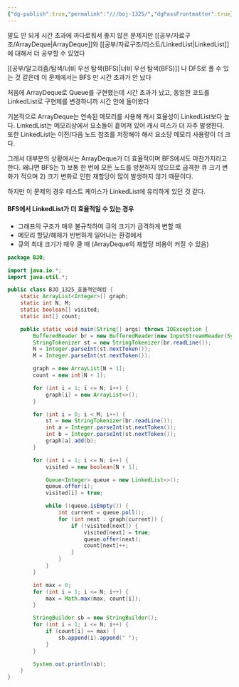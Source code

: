 ```yaml
---
{"dg-publish":true,"permalink":"///boj-1325/","dgPassFrontmatter":true}
---
```



말도 안 되게 시간 초과에 까다로워서 좋지 않은 문제지만 [[공부/자료구조/ArrayDeque\|ArrayDeque]]와 [[공부/자료구조/리스트/LinkedList\|LinkedList]]에 대해서 더 공부할 수 있었다

[[공부/알고리즘/탐색/너비 우선 탐색(BFS)\|너비 우선 탐색(BFS)]] 나 DFS로 풀 수 있는 것 같은데 이 문제에서는 BFS 만 시간 초과가 안 났다

처음에 ArrayDeque로 Queue를 구현했는데 시간 초과가 났고, 동일한 코드를 LinkedList로 구현체를 변경하니까 시간 안에 들어왔다

기본적으로 ArrayDeque는 연속된 메모리를 사용해 캐시 효율성이 LinkedList보다 높다. LinkedList는 메모리상에서 요소들이 흩어져 있어 캐시 미스가 더 자주 발생한다. 또한 LinkedList는 이전/다음 노드 참조를 저장해야 해서 요소당 메모리 사용량이 더 크다.

그래서 대부분의 상황에서는 ArrayDeque가 더 효율적이며 BFS에서도 마찬가지라고 한다. 왜냐면 BFS는 1) 보통 한 번에 모든 노드를 방문하지 않으므로 급격한 큐 크기 변화가 적으며 2) 크기 변화로 인한 재할당이 많이 발생하지 않기 때문이다.

하지만 이 문제의 경우 테스트 케이스가 LinkedList에 유리하게 있던 것 같다.

#### BFS에서 LinkedList가 더 효율적일 수 있는 경우
- 그래프의 구조가 매우 불규칙하여 큐의 크기가 급격하게 변할 때
- 메모리 할당/해제가 빈번하게 일어나는 환경에서
- 큐의 최대 크기가 매우 클 때 (ArrayDeque의 재할당 비용이 커질 수 있음)

```java
package BJO;

import java.io.*;
import java.util.*;

public class BJO_1325_효율적인해킹 {
    static ArrayList<Integer>[] graph;
    static int N, M;
    static boolean[] visited;
    static int[] count;

    public static void main(String[] args) throws IOException {
        BufferedReader br = new BufferedReader(new InputStreamReader(System.in));
        StringTokenizer st = new StringTokenizer(br.readLine());
        N = Integer.parseInt(st.nextToken());
        M = Integer.parseInt(st.nextToken());

        graph = new ArrayList[N + 1];
        count = new int[N + 1];

        for (int i = 1; i <= N; i++) {
            graph[i] = new ArrayList<>();
        }

        for (int i = 0; i < M; i++) {
            st = new StringTokenizer(br.readLine());
            int a = Integer.parseInt(st.nextToken());
            int b = Integer.parseInt(st.nextToken());
            graph[a].add(b);
        }

        for (int i = 1; i <= N; i++) {
            visited = new boolean[N + 1];

            Queue<Integer> queue = new LinkedList<>();
            queue.offer(i);
            visited[i] = true;

            while (!queue.isEmpty()) {
                int current = queue.poll();
                for (int next : graph[current]) {
                    if (!visited[next]) {
                        visited[next] = true;
                        queue.offer(next);
                        count[next]++;
                    }
                }
            }
        }

        int max = 0;
        for (int i = 1; i <= N; i++) {
            max = Math.max(max, count[i]);
        }

        StringBuilder sb = new StringBuilder();
        for (int i = 1; i <= N; i++) {
            if (count[i] == max) {
                sb.append(i).append(" ");
            }
        }

        System.out.println(sb);
    }
}
```